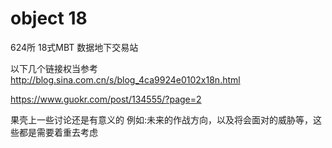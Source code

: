 # object 18
624所 18式MBT 数据地下交易站

以下几个链接权当参考
http://blog.sina.com.cn/s/blog_4ca9924e0102x18n.html

https://www.guokr.com/post/134555/?page=2


果壳上一些讨论还是有意义的 例如:未来的作战方向，以及将会面对的威胁等，这些都是需要着重去考虑
